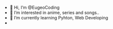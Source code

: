 - 👋 Hi, I’m @EugeoCoding
- 👀 I’m interested in anime, series and songs..
- 🌱 I’m currently learning Pyhton, Web Developing
- 
  

<!---
EugeoCoding/EugeoCoding is a ✨ special ✨ repository because its `README.md` (this file) appears on your GitHub profile.
You can click the Preview link to take a look at your changes.
--->
